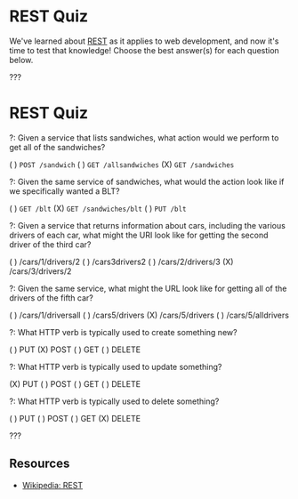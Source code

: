 # REST Quiz

We've learned about [REST](https://en.wikipedia.org/wiki/Representational_state_transfer) as it applies to web development, and now it's time to test that knowledge! Choose the best answer(s) for each question below. 

???

# REST Quiz

?: Given a service that lists sandwiches, what action would we perform to get all of the sandwiches?

( ) `POST /sandwich`
( ) `GET /allsandwiches`
(X) `GET /sandwiches`


?: Given the same service of sandwiches, what would the action look like if we specifically wanted a BLT?

( ) `GET /blt`
(X) `GET /sandwiches/blt`
( ) `PUT /blt`

?: Given a service that returns information about cars, including the various drivers of each car, what might the URI look like for getting the second driver of the third car?

( ) /cars/1/drivers/2
( ) /cars3drivers2
( ) /cars/2/drivers/3
(X) /cars/3/drivers/2

?: Given the same service, what might the URL look like for getting all of the drivers of the fifth car?

( ) /cars/1/driversall
( ) /cars5/drivers
(X) /cars/5/drivers
( ) /cars/5/alldrivers

?: What HTTP verb is typically used to create something new?

( ) PUT
(X) POST
( ) GET
( ) DELETE

?: What HTTP verb is typically used to update something?

(X) PUT
( ) POST
( ) GET
( ) DELETE

?: What HTTP verb is typically used to delete something?

( ) PUT
( ) POST
( ) GET
(X) DELETE

???


## Resources

- [Wikipedia: REST](https://en.wikipedia.org/wiki/Representational_state_transfer)
